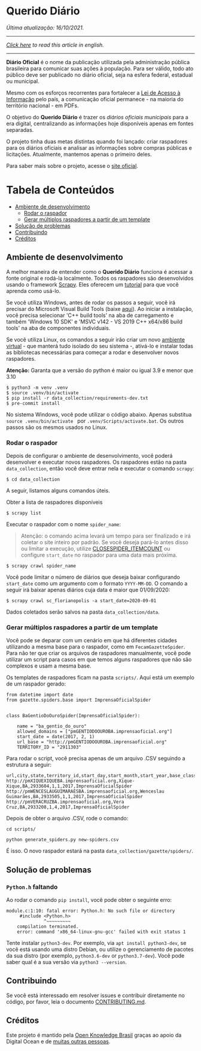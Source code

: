 # Querido Diário

_Última atualização: 16/10/2021._
______________________________________

_[Click here](languages/en-US/README.md) to read this article in english._
______________________________________

**Diário Oficial** é o nome da publicação utilizada pela administração pública brasileira para comunicar suas ações à população. Para ser válido, todo ato público deve ser publicado no diário oficial, seja na esfera federal, estadual ou municipal. 

Mesmo com os esforços recorrentes para fortalecer a [Lei de Acesso à Informação](http://www.acessoainformacao.gov.br/assuntos/conheca-seu-direito/principais-aspectos/principais-aspectos) pelo país, a comunicação oficial permanece - na maioria do território nacional - em PDFs.

O objetivo do **Querido Diário** é trazer os _diários oficiais municipais_ para a era digital, centralizando as informações hoje disponíveis apenas em fontes separadas. 

O projeto tinha duas metas distintas quando foi lançado: criar raspadores para os diários oficiais e analisar as informações sobre compras públicas e licitações. Atualmente, mantemos apenas o primeiro deles. 

Para saber mais sobre o projeto, acesse o [site oficial](https://queridodiario.ok.org.br/). 

Tabela de Conteúdos
=================
  * [Ambiente de desenvolvimento](#ambiente-de-desenvolvimento)
    * [Rodar o raspador](#rodar-o-raspador)
    * [Gerar múltiplos raspadores a partir de um template](#gerar-múltiplos-raspadores-a-partir-de-um-template)
  * [Solução de problemas](#solução-de-problemas)
  * [Contribuindo](#contribuindo)
  * [Créditos](#créditos)

## Ambiente de desenvolvimento

A melhor maneira de entender como o **Querido Diário** funciona é acessar a fonte original e rodá-la localmente. Todos os raspadores são desenvolvidos usando o framework [Scrapy](https://scrapy.org). Eles oferecem um [tutorial](https://docs.scrapy.org/en/latest/intro/tutorial.html) para que você aprenda como usá-lo.

Se você utiliza Windows, antes de rodar os passos a seguir, você irá precisar do Microsoft Visual Build Tools (baixe [aqui](https://visualstudio.microsoft.com/thank-you-downloading-visual-studio/)). Ao iniciar a instalação, você precisa selecionar 'C++ build tools' na aba de carregamento e também 'Windows 10 SDK' e 'MSVC v142 - VS 2019 C++ x64/x86 build tools' na aba de componentes individuais.

Se você utiliza Linux, os comandos a seguir irão criar um novo [ambiente virtual](https://docs.python.org/pt-br/3/library/venv.html) - que manterá tudo isolado do seu sistema -, ativá-lo e  instalar todas as bibliotecas necessárias para começar a rodar e desenvolver novos raspadores.

**Atenção:** Garanta que a versão do python é maior ou igual 3.9 e menor que 3.10

```console
$ python3 -m venv .venv
$ source .venv/bin/activate
$ pip install -r data_collection/requirements-dev.txt
$ pre-commit install
```

No sistema Windows, você pode utilizar o código abaixo. Apenas substitua ```source .venv/bin/activate ``` por ```.venv/Scripts/activate.bat```. Os outros passos são os mesmos usados no Linux. 


### Rodar o raspador 

Depois de configurar o ambiente de desenvolvimento, você poderá desenvolver e executar novos raspadores. Os raspadores estão na pasta `data_collection`, então você deve entrar nela e executar o comando `scrapy`:

```console
$ cd data_collection
```

A seguir, listamos alguns comandos úteis.

Obter a lista de raspadores disponíveis

```console
$ scrapy list
```
Executar o raspador com o nome `spider_name`:

> Atenção: o comando acima levará um tempo para ser finalizado e irá coletar o site inteiro por padrão. Se você deseja pará-lo antes disso ou limitar a execução, utilize [CLOSESPIDER_ITEMCOUNT](https://docs.scrapy.org/en/latest/topics/extensions.html#std-setting-CLOSESPIDER_ITEMCOUNT) ou configure `start_date` no raspador para uma data mais próxima.

```console
$ scrapy crawl spider_name
```
Você pode limitar o número de diários que deseja baixar configurando `start_date` como um argumento com o formato `YYYY-MM-DD`. O comando a seguir irá baixar apenas diários cuja data é maior que 01/09/2020:

```console
$ scrapy crawl sc_florianopolis -a start_date=2020-09-01
```
Dados coletados serão salvos na pasta `data_collection/data`.

### Gerar múltiplos raspadores a partir de um template

Você pode se deparar com um cenário em que há diferentes cidades utilizando a mesma base para o raspador, como em `FecamGazetteSpider`. Para não ter que criar os arquivos de raspadores manualmente, você pode utilizar um script para casos em que temos alguns raspadores que não são complexos e usam a mesma base.

Os templates de raspadores ficam na pasta `scripts/`. Aqui está um exemplo de um raspador gerado: 

```
from datetime import date
from gazette.spiders.base import ImprensaOficialSpider


class BaGentioDoOuroSpider(ImprensaOficialSpider):

    name = "ba_gentio_do_ouro"
    allowed_domains = ["pmGENTIODOOUROBA.imprensaoficial.org"]
    start_date = date(2017, 2, 1)
    url_base = "http://pmGENTIODOOUROBA.imprensaoficial.org"
    TERRITORY_ID = "2911303"
```

Para rodar o script, você precisa apenas de um arquivo .CSV seguindo a estrutura a seguir: 

```
url,city,state,territory_id,start_day,start_month,start_year,base_class
http://pmXIQUEXIQUEBA.imprensaoficial.org,Xique-Xique,BA,2933604,1,1,2017,ImprensaOficialSpider
http://pmWENCESLAUGUIMARAESBA.imprensaoficial.org,Wenceslau Guimarães,BA,2933505,1,1,2017,ImprensaOficialSpider
http://pmVERACRUZBA.imprensaoficial.org,Vera Cruz,BA,2933208,1,4,2017,ImprensaOficialSpider
```

Depois de obter o arquivo .CSV, rode o comando: 

```
cd scripts/

python generate_spiders.py new-spiders.csv
```

É isso. O novo raspador estará na pasta `data_collection/gazette/spiders/`.

## Solução de problemas

### `Python.h` faltando

Ao rodar o comando `pip install`, você pode obter o seguinte erro:

```
module.c:1:10: fatal error: Python.h: No such file or directory
     #include <Python.h>
              ^~~~~~~~~~
    compilation terminated.
    error: command 'x86_64-linux-gnu-gcc' failed with exit status 1
```

Tente instalar `python3-dev`. Por exemplo, via `apt install python3-dev`, se você está usando uma distro Debian, ou utilize o gerenciamento de pacotes da sua distro (por exemplo, `python3.6-dev` or `python3.7-dev`). Você pode saber qual é a sua versão via `python3 --version`.

## Contribuindo
Se você está interessado em resolver issues e contribuir diretamente no código, por favor, leia o documento [CONTRIBUTING.md](CONTRIBUTING.md).

## Créditos

Este projeto é mantido pela [Open Knowledge Brasil](https://ok.org.br/) graças ao apoio da Digital Ocean e de [muitas outras pessoas](https://queridodiario.ok.org.br/apoie#quem-apoia).
